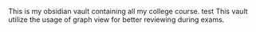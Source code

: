 This is my obsidian vault containing all my college course. test
This vault utilize the usage of graph view for better reviewing during exams.
